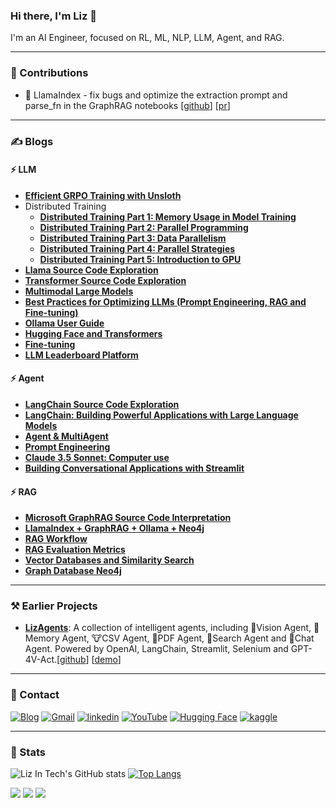 ### Hi there, I'm Liz 👋 

I'm an AI Engineer, focused on RL, ML, NLP, LLM, Agent, and RAG.

---

### 📝 Contributions

- 🦙 LlamaIndex - fix bugs and optimize the extraction prompt and parse_fn in the GraphRAG notebooks [[github](https://github.com/run-llama/llama_index)] [[pr](https://github.com/run-llama/llama_index/pull/18046)]

---

### ✍️ Blogs

#### ⚡ LLM

- [**Efficient GRPO Training with Unsloth**](https://liz-in-tech.github.io/blog/posts/llm/029_unsloth_grpo.html)
- Distributed Training
    - [**Distributed Training Part 1: Memory Usage in Model Training**](https://liz-in-tech.github.io/blog/posts/llm/024_distribution_and_parallelism.html)
    - [**Distributed Training Part 2: Parallel Programming**](https://liz-in-tech.github.io/blog/posts/llm/025_distribution_and_parallelism_1.html)
    - [**Distributed Training Part 3: Data Parallelism**](https://liz-in-tech.github.io/blog/posts/llm/026_distribution_and_parallelism_2.html)
    - [**Distributed Training Part 4: Parallel Strategies**](https://liz-in-tech.github.io/blog/posts/llm/027_distribution_and_parallelism_3.html)
    - [**Distributed Training Part 5: Introduction to GPU**](https://liz-in-tech.github.io/blog/posts/llm/028_distribution_and_parallelism_4.html)
- [**Llama Source Code Exploration**](https://liz-in-tech.github.io/blog/posts/llm/005_llama.html)
- [**Transformer Source Code Exploration**](https://liz-in-tech.github.io/blog/posts/llm/004_transformer.html)
- [**Multimodal Large Models**](https://liz-in-tech.github.io/blog/posts/llm/016_multimodal.html)
- [**Best Practices for Optimizing LLMs (Prompt Engineering, RAG and Fine-tuning)**](https://liz-in-tech.github.io/blog/posts/llm/013_optimizing_llm.html)
- [**Ollama User Guide**](https://liz-in-tech.github.io/blog/posts/llm/019_ollama.html)
- [**Hugging Face and Transformers**](https://liz-in-tech.github.io/blog/posts/llm/018_huggingface.html)
- [**Fine-tuning**](https://liz-in-tech.github.io/blog/posts/llm/015_fine_tune.html)
- [**LLM Leaderboard Platform**](https://liz-in-tech.github.io/blog/posts/llm/006_llm_leaderboard.html)

#### ⚡ Agent

- [**LangChain Source Code Exploration**](https://liz-in-tech.github.io/blog/posts/llm/002_langchain_sourcecode.html)
- [**LangChain: Building Powerful Applications with Large Language Models**](https://liz-in-tech.github.io/blog/posts/llm/001_langchain.html)
- [**Agent & MultiAgent**](https://liz-in-tech.github.io/blog/posts/llm/017_agent_and_multiagent.html)
- [**Prompt Engineering**](https://liz-in-tech.github.io/blog/posts/llm/012_prompt_engineering.html)
- [**Claude 3.5 Sonnet: Computer use**](https://liz-in-tech.github.io/blog/posts/llm/007_computer_use.html)
- [**Building Conversational Applications with Streamlit**](https://liz-in-tech.github.io/blog/posts/llm/003_streamlit.html)

#### ⚡ RAG

- [**Microsoft GraphRAG Source Code Interpretation**](https://liz-in-tech.github.io/blog/posts/llm/021_microsoft_graphrag.html)
- [**LlamaIndex + GraphRAG + Ollama + Neo4j**](https://liz-in-tech.github.io/blog/posts/llm/022_llamaindex_graphrag.html)
- [**RAG Workflow**](https://liz-in-tech.github.io/blog/posts/llm/010_rag_workflow.html)
- [**RAG Evaluation Metrics**](https://liz-in-tech.github.io/blog/posts/llm/014_rag_evaluation.html)
- [**Vector Databases and Similarity Search**](https://liz-in-tech.github.io/blog/posts/llm/011_vector_database.html)
- [**Graph Database Neo4j**](https://liz-in-tech.github.io/blog/posts/llm/020_neo4j.html)

---

### ⚒️ Earlier Projects

* [**LizAgents**](https://liz-in-tech.github.io/blog/demo/): A collection of intelligent agents, including 🦄Vision Agent, 🐷Memory Agent, 🐮CSV Agent, 🐳PDF Agent, 🐯Search Agent and 🐸Chat Agent. Powered by OpenAI, LangChain, Streamlit, Selenium and GPT-4V-Act.[[github](https://github.com/liz-in-tech/LizAgents)] [[demo](https://liz-agents.streamlit.app/)]

---

### 💬 Contact

<a href="https://liz-in-tech.github.io/blog" target="_blank"><img src="https://img.shields.io/badge/Blog|Liz-FF1493?style=for-the-badge" alt="Blog"></a>
<a href="mailto:lizintech.open@gmail.com" target="_blank"><img src="https://img.shields.io/badge/Gmail-D14836?style=for-the-badge&logo=gmail&logoColor=white" alt="Gmail"></a>
<a href="https://www.linkedin.com/in/liz-in-tech" target="_blank"><img src="https://img.shields.io/badge/LinkedIn-0077B5?style=for-the-badge&logo=linkedin&logoColor=white" alt="linkedin"></a>
<a href="https://www.youtube.com/@LizInTech" target="_blank"><img src="https://img.shields.io/badge/YouTube-%23FF0000.svg?style=for-the-badge&logo=YouTube&logoColor=white" alt="YouTube"></a>
<a href="https://huggingface.co/liz-in-tech" target="_blank"><img src="https://img.shields.io/badge/Hugging%20Face-000000?style=for-the-badge&logo=huggingface" alt="Hugging Face"></a>
<a href="https://www.kaggle.com/lizintechpro" target="_blank"><img src="https://img.shields.io/badge/Kaggle-20BEFF?style=for-the-badge&logo=Kaggle&logoColor=white" alt="kaggle"></a>

---

### 👀 Stats

![Liz In Tech's GitHub stats](https://github-readme-stats.vercel.app/api?username=liz-in-tech&show_icons=true&hide_rank=true&line_height=40)
[![Top Langs](https://github-readme-stats.vercel.app/api/top-langs/?username=liz-in-tech)](https://github.com/anuraghazra/github-readme-stats&line_height=40)

![](https://img.shields.io/github/followers/liz-in-tech?style=flat)
![](https://img.shields.io/github/stars/liz-in-tech?style=flat)
![](https://komarev.com/ghpvc/?username=liz-in-tech)
